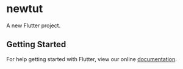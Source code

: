 # newtut

A new Flutter project.

## Getting Started

For help getting started with Flutter, view our online
[documentation](https://flutter.io/).
